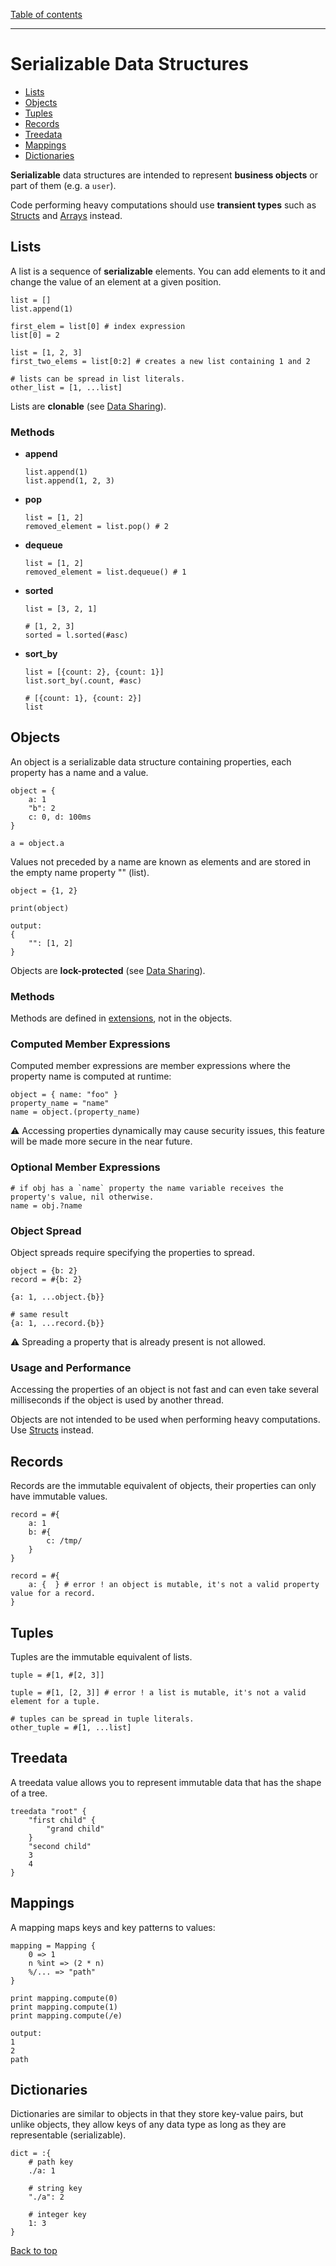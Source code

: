 [Table of contents](./language.md)

---

# Serializable Data Structures

- [Lists](#lists)
- [Objects](#objects)
- [Tuples](#tuples)
- [Records](#records)
- [Treedata](#treedata)
- [Mappings](#mappings)
- [Dictionaries](#dictionaries)

**Serializable** data structures are intended to represent **business objects**
or part of them (e.g. a `user`).

Code performing heavy computations should use **transient types** such as
[Structs](./transient-types.md#structs) and [Arrays](./transient-types.md#arrays) instead.

## Lists

A list is a sequence of **serializable** elements. You can add elements to it
and change the value of an element at a given position.

```
list = []
list.append(1)

first_elem = list[0] # index expression
list[0] = 2

list = [1, 2, 3]
first_two_elems = list[0:2] # creates a new list containing 1 and 2

# lists can be spread in list literals.
other_list = [1, ...list]
```

Lists are **clonable** (see [Data Sharing](./concurrency.md#data-sharing)).

### Methods

- **append**
  ```
  list.append(1)
  list.append(1, 2, 3)
  ```

- **pop**
  ```
  list = [1, 2]
  removed_element = list.pop() # 2
  ```

- **dequeue**
  ```
  list = [1, 2]
  removed_element = list.dequeue() # 1
  ```
- **sorted**
  ```
  list = [3, 2, 1]

  # [1, 2, 3]
  sorted = l.sorted(#asc)
  ```
- **sort_by**
  ```
  list = [{count: 2}, {count: 1}]
  list.sort_by(.count, #asc)

  # [{count: 1}, {count: 2}]
  list
  ```

## Objects

An object is a serializable data structure containing properties, each property
has a name and a value.

```
object = {  
    a: 1
    "b": 2
    c: 0, d: 100ms
}

a = object.a
```


Values not preceded by a name are known as elements and are stored in the empty name property "" (list).

```
object = {1, 2}

print(object)

output:
{
    "": [1, 2]
}
```

Objects are **lock-protected** (see [Data Sharing](./concurrency.md#data-sharing)).

### Methods

Methods are defined in [extensions](./extensions.md), not in the objects.

### Computed Member Expressions

Computed member expressions are member expressions where the property name is
computed at runtime:

```
object = { name: "foo" }
property_name = "name"
name = object.(property_name)
```

⚠️ Accessing properties dynamically may cause security issues, this feature will
be made more secure in the near future.

### Optional Member Expressions

```
# if obj has a `name` property the name variable receives the property's value, nil otherwise.
name = obj.?name
```

### Object Spread

Object spreads require specifying the properties to spread.

```
object = {b: 2}
record = #{b: 2}

{a: 1, ...object.{b}}

# same result
{a: 1, ...record.{b}}
```

⚠️ Spreading a property that is already present is not allowed.

### Usage and Performance

Accessing the properties of an object is not fast and can even take several
milliseconds if the object is used by another thread.

Objects are not intended to be used when performing heavy computations. Use
[Structs](./transient-types.md#structs) instead.

## Records

Records are the immutable equivalent of objects, their properties can only have
immutable values.

```
record = #{
    a: 1
    b: #{ 
        c: /tmp/
    }
}

record = #{
    a: {  } # error ! an object is mutable, it's not a valid property value for a record.
}
```

## Tuples

Tuples are the immutable equivalent of lists.

```
tuple = #[1, #[2, 3]]

tuple = #[1, [2, 3]] # error ! a list is mutable, it's not a valid element for a tuple.

# tuples can be spread in tuple literals.
other_tuple = #[1, ...list]
```

## Treedata

A treedata value allows you to represent immutable data that has the shape of a
tree.

```
treedata "root" { 
    "first child" { 
        "grand child" 
    }   
    "second child"
    3
    4
}
```

<!-- In the shell execute the following command to see an example of treedata value ``fs.get_tree_data ./docs/`` -->

## Mappings

<!-- TODO: add explanation about static key entries, ... -->

A mapping maps keys and key patterns to values:

```
mapping = Mapping {
    0 => 1
    n %int => (2 * n)
    %/... => "path"
}

print mapping.compute(0)
print mapping.compute(1)
print mapping.compute(/e)

output:
1
2
path
```

## Dictionaries

Dictionaries are similar to objects in that they store key-value pairs, but
unlike objects, they allow keys of any data type as long as they are
representable (serializable).

```
dict = :{
    # path key
    ./a: 1

    # string key
    "./a": 2

    # integer key
    1: 3
}
```

[Back to top](#serializable-data-structures)
